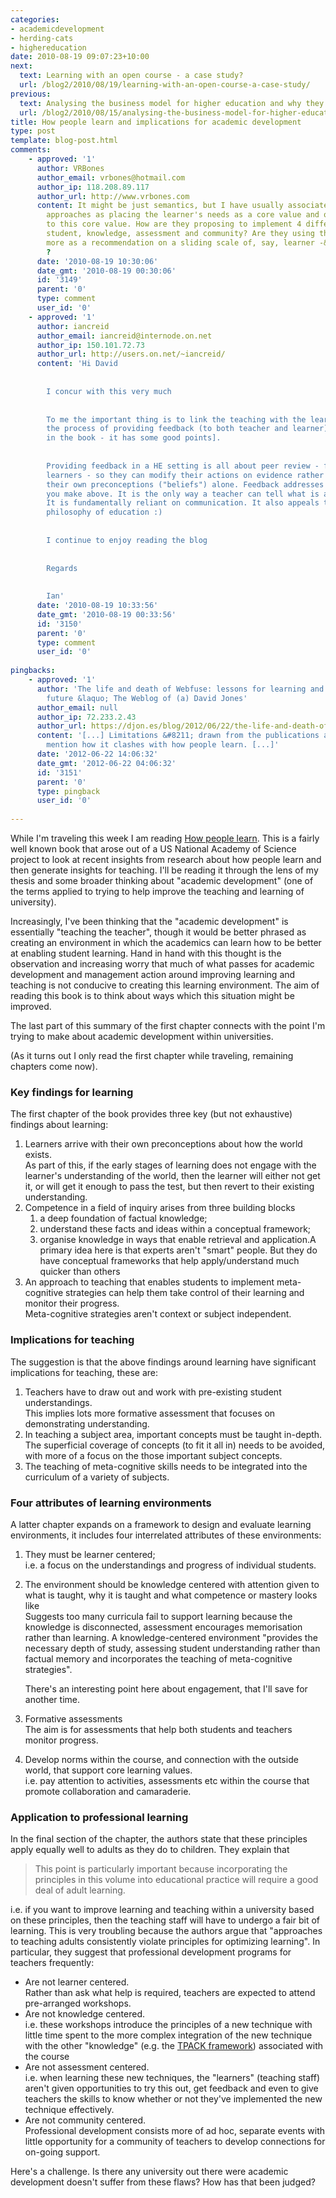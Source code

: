 ```yaml
---
categories:
- academicdevelopment
- herding-cats
- highereducation
date: 2010-08-19 09:07:23+10:00
next:
  text: Learning with an open course - a case study?
  url: /blog2/2010/08/19/learning-with-an-open-course-a-case-study/
previous:
  text: Analysing the business model for higher education and why they can&#039;t
  url: /blog2/2010/08/15/analysing-the-business-model-for-higher-education-and-why-they-cant/
title: How people learn and implications for academic development
type: post
template: blog-post.html
comments:
    - approved: '1'
      author: VRBones
      author_email: vrbones@hotmail.com
      author_ip: 118.208.89.117
      author_url: http://www.vrbones.com
      content: It might be just semantics, but I have usually associated "learner centred"
        approaches as placing the learner's needs as a core value and other aspects subservient
        to this core value. How are they proposing to implement 4 different centres for
        student, knowledge, assessment and community? Are they using the term "centred"
        more as a recommendation on a sliding scale of, say, learner -&gt; teacher (management)
        ?
      date: '2010-08-19 10:30:06'
      date_gmt: '2010-08-19 00:30:06'
      id: '3149'
      parent: '0'
      type: comment
      user_id: '0'
    - approved: '1'
      author: iancreid
      author_email: iancreid@internode.on.net
      author_ip: 150.101.72.73
      author_url: http://users.on.net/~iancreid/
      content: 'Hi David
    
    
        I concur with this very much
    
    
        To me the important thing is to link the teaching with the learning - through
        the process of providing feedback (to both teacher and learner). [Search for ''feedback''
        in the book - it has some good points].
    
    
        Providing feedback in a HE setting is all about peer review - for teachers and
        learners - so they can modify their actions on evidence rather than relying on
        their own preconceptions ("beliefs") alone. Feedback addresses the four dot points
        you make above. It is the only way a teacher can tell what is actually being learned.
        It is fundamentally reliant on communication. It also appeals to my social constructivist
        philosophy of education :)
    
    
        I continue to enjoy reading the blog
    
    
        Regards
    
    
        Ian'
      date: '2010-08-19 10:33:56'
      date_gmt: '2010-08-19 00:33:56'
      id: '3150'
      parent: '0'
      type: comment
      user_id: '0'
    
pingbacks:
    - approved: '1'
      author: 'The life and death of Webfuse: lessons for learning and leading into the
        future &laquo; The Weblog of (a) David Jones'
      author_email: null
      author_ip: 72.233.2.43
      author_url: https://djon.es/blog/2012/06/22/the-life-and-death-of-webfuse-lessons-for-learning-and-leading-into-the-future/
      content: '[...] Limitations &#8211; drawn from the publications above.Also perhaps
        mention how it clashes with how people learn. [...]'
      date: '2012-06-22 14:06:32'
      date_gmt: '2012-06-22 04:06:32'
      id: '3151'
      parent: '0'
      type: pingback
      user_id: '0'
    
---
```

While I'm traveling this week I am reading [How people learn](http://www.nap.edu/openbook.php?record_id=6160). This is a fairly well known book that arose out of a US National Academy of Science project to look at recent insights from research about how people learn and then generate insights for teaching. I'll be reading it through the lens of my thesis and some broader thinking about "academic development" (one of the terms applied to trying to help improve the teaching and learning of university).

Increasingly, I've been thinking that the "academic development" is essentially "teaching the teacher", though it would be better phrased as creating an environment in which the academics can learn how to be better at enabling student learning. Hand in hand with this thought is the observation and increasing worry that much of what passes for academic development and management action around improving learning and teaching is not conducive to creating this learning environment. The aim of reading this book is to think about ways which this situation might be improved.

The last part of this summary of the first chapter connects with the point I'm trying to make about academic development within universities.

(As it turns out I only read the first chapter while traveling, remaining chapters come now).

### Key findings for learning

The first chapter of the book provides three key (but not exhaustive) findings about learning:

1. Learners arrive with their own preconceptions about how the world exists.  
    As part of this, if the early stages of learning does not engage with the learner's understanding of the world, then the learner will either not get it, or will get it enough to pass the test, but then revert to their existing understanding.
2. Competence in a field of inquiry arises from three building blocks
    1. a deep foundation of factual knowledge;
    2. understand these facts and ideas within a conceptual framework;
    3. organise knowledge in ways that enable retrieval and application.A primary idea here is that experts aren't "smart" people. But they do have conceptual frameworks that help apply/understand much quicker than others
3. An approach to teaching that enables students to implement meta-cognitive strategies can help them take control of their learning and monitor their progress.  
    Meta-cognitive strategies aren't context or subject independent.

### Implications for teaching

The suggestion is that the above findings around learning have significant implications for teaching, these are:

1. Teachers have to draw out and work with pre-existing student understandings.  
    This implies lots more formative assessment that focuses on demonstrating understanding.
2. In teaching a subject area, important concepts must be taught in-depth.  
    The superficial coverage of concepts (to fit it all in) needs to be avoided, with more of a focus on the those important subject concepts.
3. The teaching of meta-cognitive skills needs to be integrated into the curriculum of a variety of subjects.

### Four attributes of learning environments

A latter chapter expands on a framework to design and evaluate learning environments, it includes four interrelated attributes of these environments:

1. They must be learner centered;  
    i.e. a focus on the understandings and progress of individual students.
2. The environment should be knowledge centered with attention given to what is taught, why it is taught and what competence or mastery looks like  
    Suggests too many curricula fail to support learning because the knowledge is disconnected, assessment encourages memorisation rather than learning. A knowledge-centered environment "provides the necessary depth of study, assessing student understanding rather than factual memory and incorporates the teaching of meta-cognitive strategies".
    
    There's an interesting point here about engagement, that I'll save for another time.
    
3. Formative assessments  
    The aim is for assessments that help both students and teachers monitor progress.
4. Develop norms within the course, and connection with the outside world, that support core learning values.  
    i.e. pay attention to activities, assessments etc within the course that promote collaboration and camaraderie.

### Application to professional learning

In the final section of the chapter, the authors state that these principles apply equally well to adults as they do to children. They explain that

> This point is particularly important because incorporating the principles in this volume into educational practice will require a good deal of adult learning.

i.e. if you want to improve learning and teaching within a university based on these principles, then the teaching staff will have to undergo a fair bit of learning. This is very troubling because the authors argue that "approaches to teaching adults consistently violate principles for optimizing learning". In particular, they suggest that professional development programs for teachers frequently:

- Are not learner centered.  
    Rather than ask what help is required, teachers are expected to attend pre-arranged workshops.
- Are not knowledge centered.  
    i.e. these workshops introduce the principles of a new technique with little time spent to the more complex integration of the new technique with the other "knowledge" (e.g. the [TPACK framework](http://www.tpack.org/)) associated with the course
- Are not assessment centered.  
    i.e. when learning these new techniques, the "learners" (teaching staff) aren't given opportunities to try this out, get feedback and even to give teachers the skills to know whether or not they've implemented the new technique effectively.
- Are not community centered.  
    Professional development consists more of ad hoc, separate events with little opportunity for a community of teachers to develop connections for on-going support.

Here's a challenge. Is there any university out there were academic development doesn't suffer from these flaws? How has that been judged?